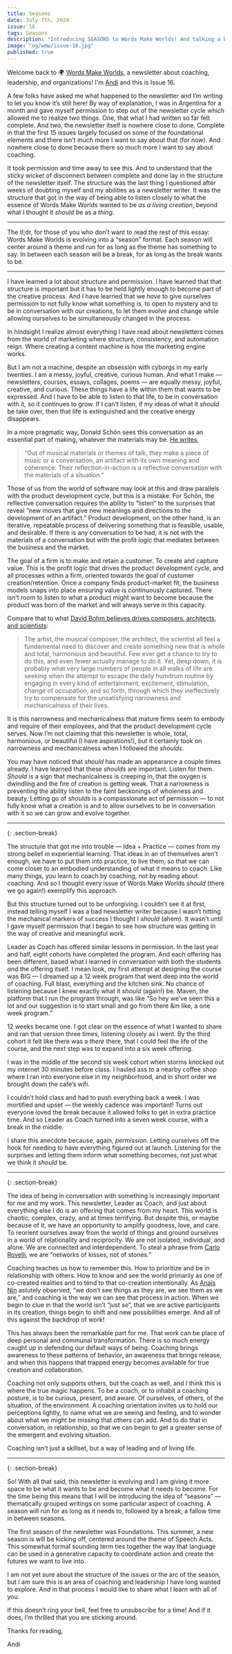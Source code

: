 ```yaml
---
title: Seasons
date: July 7th, 2024
issue: 16
tags: Seasons
description: "Introducing SEASONS to Words Make Worlds! And talking a bit about structure, permission, and meaning."
image: "og/wmw/issue-16.jpg"
published: true
---
```


Welcome back to 🌍 [Words Make Worlds](https://methodandmatter.com/words-make-worlds), a newsletter about coaching, leadership, and organizations! I'm [Andi](https://methodandmatter.com/about) and this is Issue 16.

A few folks have asked me what happened to the newsletter and I’m writing to let you know it’s still here! By way of explanation, I was in Argentina for a month and gave myself permission to step out of the newsletter cycle which allowed me to realize two things. One, that what I had written so far felt complete. And two, the newsletter itself is nowhere close to done. Complete in that the first 15 issues largely focused on some of the foundational elements and there isn’t much more I want to say about that (for now). And nowhere close to done because there so much more I want to say about coaching.

It took permission and time away to see this. And to understand that the sticky wicket of disconnect between complete and done lay in the structure of the newsletter itself. The structure was the last thing I questioned after weeks of doubting myself and my abilities as a newsletter writer. It was the structure that got in the way of being able to listen closely to what the essence of Words Make Worlds wanted to be _as a living creation_, beyond what I thought it _should_ be as a _thing_.   

---

The tl;dr, for those of you who don’t want to read the rest of this essay: Words Make Worlds is evolving into a “season” format. Each season will center around a theme and run for as long as the theme has something to say. In between each season will be a break, for as long as the break wants to be.

---

I have learned a lot about structure and permission. I have learned that that structure is important but it has to be held lightly enough to become part of the creative process. And I have learned that we _have_ to give ourselves permission to not fully know what something is, to open to mystery and to be in conversation with our creations, to let them evolve and change while allowing ourselves to be simultaneously changed in the process.

In hindsight I realize almost everything I have read about newsletters comes from the world of marketing where structure, consistency, and automation reign. Where creating a content machine is how the marketing engine works.   

But I am not a machine, despite an obsession with cyborgs in my early twenties. I am a messy, joyful, creative, curious human. And what I make &mdash; newsletters, courses, essays, collages, poems &mdash; are equally messy, joyful, creative, and curious. These things have a life within them that wants to be expressed. And I have to be able to listen to that life, to be in conversation with it, so it continues to grow. If I can’t listen, if my ideas of what it _should_ be take over, then that life is extinguished and the creative energy disappears.

In a more pragmatic way, Donald Schön sees this conversation as an essential part of making, whatever the materials may be. [He writes](https://www.amazon.com/Educating-Reflective-Practitioner-Teaching-Professions/dp/1555422209),

> “Out of musical materials or themes of talk, they make a piece of music or a conversation, an artifact with its own meaning and coherence. Their reflection-in-action is a reflective conversation with the materials of a situation.”

Those of us from the world of software may look at this and draw parallels with the product development cycle, but this is a mistake. For Schön, the reflective conversation requires the ability to “listen” to the surprises that reveal “new moves that give new meanings and directions to the development of an artifact.” Product development, on the other hand, is an iterative, repeatable process of delivering something that is feasible, usable, and desirable. If there is any conversation to be had, it is not with the materials of a conversation but with the profit logic that mediates between the business and the market.

The goal of a firm is to make and retain a customer. To create and capture value. This is the profit logic that drives the product development cycle, and all processes within a firm, oriented towards the goal of customer creation/retention. Once a company finds product-market fit, the business models snaps into place ensuring value is continuously captured. There isn’t room to listen to what a product might want to become because the product was born of the market and will always serve in this capacity.

Compare that to what [David Bohm believes drives composers, architects, and scientists](https://www.amazon.com/Creativity-Routledge-Classics-75/dp/0415336406):

> The artist, the musical composer, the architect, the scientist all feel a fundamental need to discover and create something new that is whole and total, harmonious and beautiful. Few ever get a chance to try to do this, and even fewer actually manage to do it. Yet, deep down, it is probably what very large numbers of people in all walks of life are seeking when the attempt to escape the daily humdrum routine by engaging in every kind of entertainment, excitement, stimulation, change of occupation, and so forth, through which they ineffectively try to compensate for the unsatisfying narrowness and mechanicalness of their lives.

It is this narrowness and mechanicalness that mature firms seem to embody and require of their employees, and that the product development cycle serves. Now I’m not claiming that this newsletter is whole, total, harmonious, or beautiful (I have aspirations!), but it certainly took on narrowness and mechanicalness when I followed the _shoulds_.

You may have noticed that _should_ has made an appearance a couple times already. I have learned that these _shoulds_ are important. Listen for them. _Should_ is a sign that mechanicalness is creeping in, that the oxygen is dwindling and the fire of creation is getting weak. That a narrowness is preventing the ability listen to the faint beckonings of wholeness and beauty. Letting go of _shoulds_ is a compassionate act of permission &mdash; to not fully know what a creation is and to allow ourselves to be in conversation with it so we can grow and evolve together.

---
{: .section-break}

The structure that got me into trouble &mdash; Idea + Practice &mdash; comes from my strong belief in experiential learning. That ideas in an of themselves aren’t enough, we have to put them into practice, to live them, so that we can come closer to an embodied understanding of what it means to coach. Like many things, you learn to coach by coaching, not by reading about coaching. And so I thought every issue of Words Make Worlds _should_ (there we go again!) exemplify this approach.

But this structure turned out to be unforgiving.  I couldn’t see it at first, instead telling myself I was a bad newsletter writer because I wasn’t hitting the mechanical markers of success I thought I _should_ (ahem). It wasn’t until I gave myself permission that I began to see how structure was getting in the way of creative and meaningful work.

Leader as Coach has offered similar lessons in permission. In the last year and half, eight cohorts have completed the program. And each offering has been different, based what I learned in conversation with both the students _and_ the offering itself. I mean look, my first attempt at designing the course was BIG &mdash; I dreamed up a 12 week program that went deep into the world of coaching. Full blast, everything and the kitchen sink. No chance of listening because I knew exactly what it _should_ (again!) be. Maven, the platform that I run the program through, was like “So hey we’ve seen this a lot and our suggestion is to start small and go from there &m like, a one week program.”

12 weeks became one. I got clear on the essence of what I wanted to share and ran that version three times, listening closely as I went. By the third cohort it felt like there was a _there_ there, that I could feel the life of the course, and the next step was to expand into a six week offering.

I was in the middle of the second six week cohort when storms knocked out my internet 30 minutes before class. I hauled ass to a nearby coffee shop where I ran into everyone else in my neighborhood, and in short order we brought down the cafe’s wifi.  

I couldn’t hold class and had to push everything back a week. I was mortified and upset &mdash; the weekly cadence was important! Turns out everyone loved the break because it allowed folks to get in extra practice time. And so Leader as Coach turned into a seven week course, with a break in the middle.

I share this anecdote because, again, _permission_. Letting ourselves off the hook for needing to have everything figured out at launch. Listening for the surprises and letting them inform what something becomes, not just what we think it _should_ be.  

----
{: .section-break}

The idea of being in conversation with something is increasingly important for me and my work. This newsletter, Leader as Coach, and just about everything else I do is an offering that comes from my heart. This world is chaotic, complex, crazy, and at times terrifying. But despite this, or maybe because of it, we have an opportunity to amplify goodness, love, and care. To reorient ourselves away from the world of things and ground ourselves in a world of relationality and reciprocity. We are not isolated, individual, and alone. We are connected and interdependent. To steal a phrase from [Carlo Rovelli](#),  we are “networks of kisses, not of stones.”

Coaching teaches us how to remember this. How to prioritize and be in relationship with others. How to know and see the world primarily as one of co-created realities and to tend to that co-creation intentionally. As [Anaïs Nin](https://www.amazon.com/Seduction-Minotaur-Authoritative-Anais-Nin-ebook/dp/B003H9LJWO/ref=sr_1_1?crid=23DFD9X44OSGK&dib=eyJ2IjoiMSJ9.KsKsYbKzDxpXb7fetc2RvAantQM3KgufydooE5GIORZiYEQi4QRudhyDftHMaPMr68_ggXwdO59pi0oEd43Dxlq3rZD_ZmE3d2i6qiDT71Iomdo5Elnn2O3RULW4GPCCss164rFlOw9eZhOXIzlUGiHQeibg26ETJwYSbayfGsx2Z-fxBetWTrxBl-w72g0SkeCOo2JD-Z_FRD2tNfd6LzmXUt9Yf-1m_y1HeQA7ZNunS1VhTysaRScgJtabCHECb8BRhLIw_ioh5OHK4XGaPwo9Mp3pL-JrdFX1vqQxIlo.n9ybpoKedTQ7lhUm0C2AnKb5SUnfwg2H9Z9db3EIW_0&dib_tag=se&keywords=seduction+of+the+minotaur&qid=1720296681&sprefix=seduction+of+the+mi%2Caps%2C169&sr=8-1) astutely observed, “we don’t see things as they are, we see them as we are,” and coaching is the way we can see that process in action. When we begin to clue in that the world isn’t “just so”, that we are active participants in its creation, things begin to shift and new possibilities emerge. And all of this against the backdrop of work!

This has always been the remarkable part for me. That work can be place of deep personal and communal transformation. There is so much energy caught up in defending our default ways of being. Coaching brings awareness to these patterns of behavior, an awareness that brings release, and when this happens that trapped energy becomes available for true creation and collaboration.

Coaching not only supports others, but the coach as well, and I think this is where the true magic happens. To be a coach, or to inhabit a coaching posture, is to be curious, present, and aware. Of ourselves, of others, of the situation, of the environment. A coaching orientation invites us to hold our perceptions lightly, to name what we are seeing and feeling, and to wonder about what we might be missing that others can add. And to do that in conversation, in relationship, so that we can begin to get a greater sense of the emergent and evolving situation.  

Coaching isn’t just a skillset, but a way of leading and of living life.

----
{: .section-break}

So! With all that said, this newsletter is evolving and I am giving it more space to be what it wants to be and become what it needs to become. For the time being this means that I will be introducing the idea of “seasons” &mdash; thematically grouped writings on some particular aspect of coaching. A season will run for as long as it needs to, followed by a break, a fallow time in between seasons.

The first season of the newsletter was Foundations. This summer, a new season is will be kicking off, centered around the theme of Speech Acts. This somewhat formal sounding term ties together the way that language can be used in a generative capacity to coordinate action and create the futures we want to live into.

I am not yet sure about the structure of the issues or the arc of the season, but I am sure this is an area of coaching and leadership I have long wanted to explore. And in that process I would like to share what I learn with all of you.

If this doesn’t ring your bell, feel free to unsubscribe for a time! And if it does, I’m thrilled that you are sticking around.

Thanks for reading,

Andi
